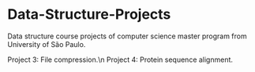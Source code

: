 # Data-Structure-Projects
Data structure course projects of computer science master program from University of São Paulo.

Project 3: File compression.\n
Project 4: Protein sequence alignment.
